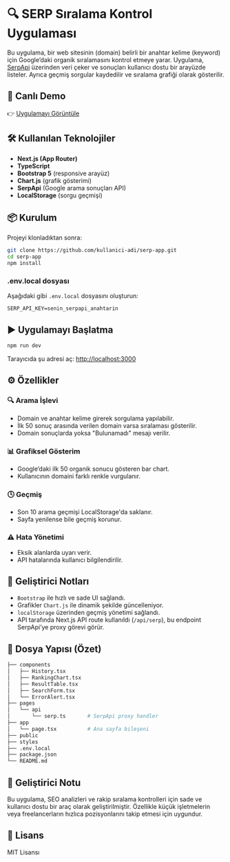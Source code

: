 # 🔍 SERP Sıralama Kontrol Uygulaması

Bu uygulama, bir web sitesinin (domain) belirli bir anahtar kelime (keyword) için Google’daki organik sıralamasını kontrol etmeye yarar. Uygulama, [SerpApi](https://serpapi.com/) üzerinden veri çeker ve sonuçları kullanıcı dostu bir arayüzde listeler. Ayrıca geçmiş sorgular kaydedilir ve sıralama grafiği olarak gösterilir.

## 🚀 Canlı Demo

👉 [Uygulamayı Görüntüle](https://my-serp-app-p8y3.vercel.app/)

## 🛠️ Kullanılan Teknolojiler

- **Next.js (App Router)**
- **TypeScript**
- **Bootstrap 5** (responsive arayüz)
- **Chart.js** (grafik gösterimi)
- **SerpApi** (Google arama sonuçları API)
- **LocalStorage** (sorgu geçmişi)

## 📦 Kurulum

Projeyi klonladıktan sonra:

```bash
git clone https://github.com/kullanici-adi/serp-app.git
cd serp-app
npm install
```

### .env.local dosyası

Aşağıdaki gibi `.env.local` dosyasını oluşturun:

```env
SERP_API_KEY=senin_serpapi_anahtarin
```

## ▶️ Uygulamayı Başlatma

```bash
npm run dev
```

Tarayıcıda şu adresi aç: [http://localhost:3000](http://localhost:3000)

## ⚙️ Özellikler

### 🔍 Arama İşlevi

- Domain ve anahtar kelime girerek sorgulama yapılabilir.
- İlk 50 sonuç arasında verilen domain varsa sıralaması gösterilir.
- Domain sonuçlarda yoksa "Bulunamadı" mesajı verilir.

### 📊 Grafiksel Gösterim

- Google’daki ilk 50 organik sonucu gösteren bar chart.
- Kullanıcının domaini farklı renkle vurgulanır.

### 🕓 Geçmiş

- Son 10 arama geçmişi LocalStorage'da saklanır.
- Sayfa yenilense bile geçmiş korunur.

### ⚠️ Hata Yönetimi

- Eksik alanlarda uyarı verir.
- API hatalarında kullanıcı bilgilendirilir.

## 🧪 Geliştirici Notları

- `Bootstrap` ile hızlı ve sade UI sağlandı.
- Grafikler `Chart.js` ile dinamik şekilde güncelleniyor.
- `localStorage` üzerinden geçmiş yönetimi sağlandı.
- API tarafında Next.js API route kullanıldı (`/api/serp`), bu endpoint SerpApi’ye proxy görevi görür.

## 📁 Dosya Yapısı (Özet)

```bash
├── components
│   ├── History.tsx
│   ├── RankingChart.tsx
│   ├── ResultTable.tsx
│   ├── SearchForm.tsx
│   └── ErrorAlert.tsx
├── pages
│   └── api
│       └── serp.ts       # SerpApi proxy handler
├── app
│   └── page.tsx          # Ana sayfa bileşeni
├── public
├── styles
├── .env.local
├── package.json
└── README.md
```

## 📌 Geliştirici Notu

Bu uygulama, SEO analizleri ve rakip sıralama kontrolleri için sade ve kullanıcı dostu bir araç olarak geliştirilmiştir. Özellikle küçük işletmelerin veya freelancerların hızlıca pozisyonlarını takip etmesi için uygundur.

## 📄 Lisans

MIT Lisansı
